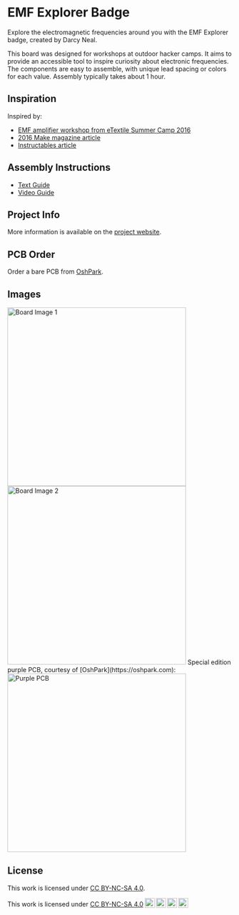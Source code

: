 # EMF Explorer Badge

Explore the electromagnetic frequencies around you with the EMF Explorer badge, created by Darcy Neal.

This board was designed for workshops at outdoor hacker camps. It aims to provide an accessible tool to inspire curiosity about electronic frequencies. The components are easy to assemble, with unique lead spacing or colors for each value. Assembly typically takes about 1 hour. 

## Inspiration
Inspired by:
- [EMF amplifier workshop from eTextile Summer Camp 2016]([https://etextile-summercamp.org](https://etextile-summercamp.org/2016/emf/))
- [2016 Make magazine article]([https://makezine.com](https://makezine.com/projects/weekend-project-sample-weird-sounds-electromagnetic-fields))
- [Instructables article]([https://www.instructables.com](https://www.instructables.com/Electromagnetic-Field-EMF-Detector-With-LM358/))

## Assembly Instructions
- [Text Guide]([https://docs.google.com](https://docs.google.com/document/d/1Kgv2Rp1xcu-mBzz1PYcUQPoBI5fqRMCcxhkgwrud0W8/edit?usp=sharing))
- [Video Guide]([https://www.youtube.com](https://www.youtube.com/watch?v=RpOQVFWgqNM))

## Project Info
More information is available on the [project website](www.darcyneal.com/emf-explorer-badge).

## PCB Order
Order a bare PCB from [OshPark]([https://oshpark.com](https://oshpark.com/shared_projects/bRVDS1Pq)).

## Images

<img src="https://github.com/user-attachments/assets/97c9f705-4057-4e2b-ac2d-8a63c415718c" alt="Board Image 1" width="400"/>
<img src="https://github.com/Drc3p0/EMF-Explorer-Badge/raw/main/images/signal-2024-04-26-031624_002.jpg" alt="Board Image 2" width="400"/>
Special edition purple PCB, courtesy of [OshPark](https://oshpark.com): 
<img src="https://github.com/Drc3p0/EMF-Explorer-Badge/raw/main/images/oshparkEMFboard.jpg" alt="Purple PCB" width="400"/>

## License
This work is licensed under [CC BY-NC-SA 4.0](https://creativecommons.org/licenses/by-nc-sa/4.0/).


 <p xmlns:cc="http://creativecommons.org/ns#" >This work is licensed under <a href="https://creativecommons.org/licenses/by-nc-sa/4.0/?ref=chooser-v1" target="_blank" rel="license noopener noreferrer" style="display:inline-block;">CC BY-NC-SA 4.0<img style="height:22px!important;margin-left:3px;vertical-align:text-bottom;" src="https://mirrors.creativecommons.org/presskit/icons/cc.svg?ref=chooser-v1" alt=""><img style="height:22px!important;margin-left:3px;vertical-align:text-bottom;" src="https://mirrors.creativecommons.org/presskit/icons/by.svg?ref=chooser-v1" alt=""><img style="height:22px!important;margin-left:3px;vertical-align:text-bottom;" src="https://mirrors.creativecommons.org/presskit/icons/nc.svg?ref=chooser-v1" alt=""><img style="height:22px!important;margin-left:3px;vertical-align:text-bottom;" src="https://mirrors.creativecommons.org/presskit/icons/sa.svg?ref=chooser-v1" alt=""></a></p> 
